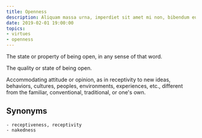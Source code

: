 ```yaml
---
title: Openness
description: Aliquam massa urna, imperdiet sit amet mi non, bibendum euismod est.
date: 2019-02-01 19:00:00
topics: 
- virtues
- openness
---
```


The state or property of being open, in any sense of that word.

The quality or state of being open.

Accommodating attitude or opinion, as in receptivity to new ideas, behaviors,
cultures, peoples, environments, experiences, etc., different from the familiar,
conventional, traditional, or one's own.


## Synonyms
	- receptiveness, receptivity
	- nakedness
